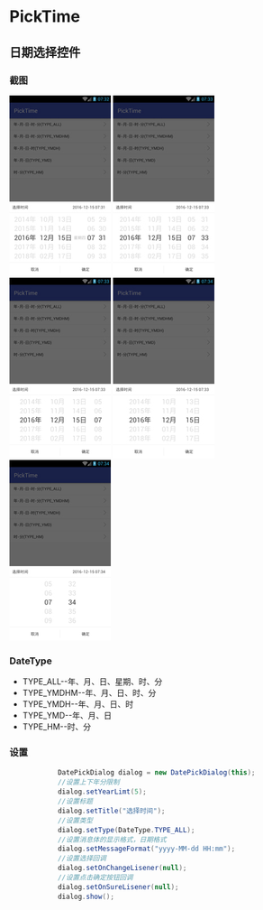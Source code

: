 # PickTime
## 日期选择控件 ##


### 截图

<div style="backgroud-color:rgb(43,43,43)">
<img src="image/all.jpg" height="320" width="180" style="margin-left:100"/>
<img src="image/ymdhm.jpg" height="320" width="180" style="margin-left:100"/>
<img src="image/ymdh.jpg" height="320" width="180" style="margin-left:100"/>
<img src="image/ymd.jpg" height="320" width="180" style="margin-left:100"/>
<img src="image/hm.jpg" height="320" width="180" style="margin-left:100"/>
</div>

### DateType

- TYPE_ALL--年、月、日、星期、时、分
- TYPE_YMDHM--年、月、日、时、分
- TYPE_YMDH--年、月、日、时
- TYPE_YMD--年、月、日
- TYPE_HM--时、分

### 设置

```java
            DatePickDialog dialog = new DatePickDialog(this);
            //设置上下年分限制
            dialog.setYearLimt(5);
            //设置标题
            dialog.setTitle("选择时间");
            //设置类型
            dialog.setType(DateType.TYPE_ALL);
            //设置消息体的显示格式，日期格式
            dialog.setMessageFormat("yyyy-MM-dd HH:mm");
            //设置选择回调
            dialog.setOnChangeLisener(null);
            //设置点击确定按钮回调
            dialog.setOnSureLisener(null);
            dialog.show();
```





